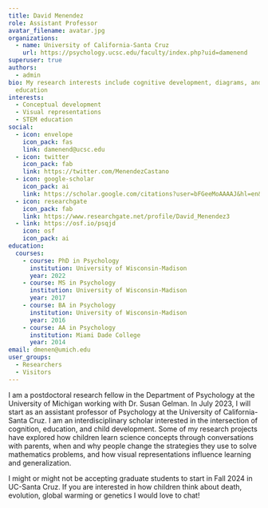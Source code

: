 ```yaml
---
title: David Menendez
role: Assistant Professor
avatar_filename: avatar.jpg
organizations:
  - name: University of California-Santa Cruz
    url: https://psychology.ucsc.edu/faculty/index.php?uid=damenend
superuser: true
authors:
  - admin
bio: My research interests include cognitive development, diagrams, and STEM
  education
interests:
  - Conceptual development
  - Visual representations
  - STEM education
social:
  - icon: envelope
    icon_pack: fas
    link: damenend@ucsc.edu
  - icon: twitter
    icon_pack: fab
    link: https://twitter.com/MenendezCastano
  - icon: google-scholar
    icon_pack: ai
    link: https://scholar.google.com/citations?user=bFGeeMoAAAAJ&hl=en&oi=sra
  - icon: researchgate
    icon_pack: fab
    link: https://www.researchgate.net/profile/David_Menendez3
  - link: https://osf.io/psqjd
    icon: osf
    icon_pack: ai
education:
  courses:
    - course: PhD in Psychology
      institution: University of Wisconsin-Madison
      year: 2022
    - course: MS in Psychology
      institution: University of Wisconsin-Madison
      year: 2017
    - course: BA in Psychology
      institution: University of Wisconsin-Madison
      year: 2016
    - course: AA in Psychology
      institution: Miami Dade College
      year: 2014
email: dmenen@umich.edu
user_groups:
  - Researchers
  - Visitors
---
```

I am a postdoctoral research fellow in the Department of Psychology at the University of Michigan working with Dr. Susan Gelman. In July 2023, I will start as an assistant professor of Psychology at the University of California-Santa Cruz. I am an interdisciplinary scholar interested in the intersection of cognition, education, and child development. Some of my research projects have explored how children learn science concepts through conversations with parents, when and why people change the strategies they use to solve mathematics problems, and how visual representations influence learning and generalization.

I might or might not be accepting graduate students to start in Fall 2024 in UC-Santa Cruz. If you are interested in how children think about death, evolution, global warming or genetics I would love to chat!
